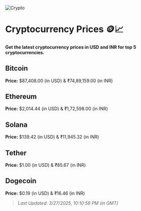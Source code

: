 
![Crypto](https://www.techguide.com.au/wp-content/uploads/2020/11/crypto3.jpeg)

# Cryptocurrency Prices 🪙📈

#### Get the latest cryptocurrency prices in USD and INR for top 5 cryptocurrencies.

## Bitcoin

**Price:** $87,408.00 (in USD) & ₹74,89,159.00 (in INR)

## Ethereum

**Price:** $2,014.44 (in USD) & ₹1,72,598.00 (in INR)

## Solana

**Price:** $139.42 (in USD) & ₹11,945.32 (in INR)

## Tether

**Price:** $1.00 (in USD) & ₹85.67 (in INR)

## Dogecoin

**Price:** $0.19 (in USD) & ₹16.46 (in INR)

> _Last Updated: 3/27/2025, 10:10:58 PM (in GMT)_
